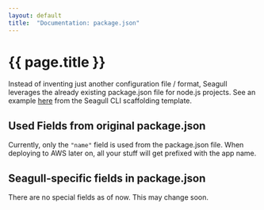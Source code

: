 ```yaml
---
layout: default
title:  "Documentation: package.json"
---
```


# {{ page.title }}

Instead of inventing just another configuration file / format, Seagull leverages
the already existing package.json file for node.js projects. See an example
[here](https://github.com/seagull-js/seagull-cli/blob/master/templates/app/package.json)
from the Seagull CLI scaffolding template.

## Used Fields from original package.json

Currently, only the `"name"` field is used from the package.json file. When
deploying to AWS later on, all your stuff will get prefixed with the app name.

## Seagull-specific fields in package.json

There are no special fields as of now. This may change soon.